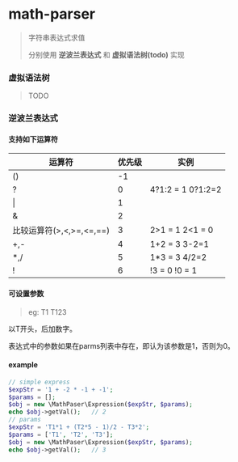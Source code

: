 # math-parser

> 字符串表达式求值
>
> 分别使用 **逆波兰表达式** 和 **虚拟语法树(todo)** 实现


### 虚拟语法树

> TODO

### 逆波兰表达式

#### 支持如下运算符

| 运算符                   | 优先级 | 实例                   |
| ------------------------ | ------ | ---------------------- |
| ()                       | -1     |                        |
| ?                        | 0      | 4?1:2 = 1      0?1:2=2 |
| \|                       | 1      |                        |
| &                        | 2      |                        |
| 比较运算符(>,<,>=,<=,==) | 3      | 2>1 = 1        2<1 = 0 |
| +,-                      | 4      | 1+2 = 3   3-2=1        |
| *,/                      | 5      | 1*3 = 3   4/2=2        |
| !                        | 6      | !3 = 0    !0 = 1       |

#### 可设置参数

> eg:   T1   T123

以T开头，后加数字。

表达式中的参数如果在parms列表中存在，即认为该参数是1，否则为0。

#### example

```php
// simple express
$expStr = '1 + -2 * -1 + -1';
$params = [];
$obj = new \MathPaser\Expression($expStr, $params);
echo $obj->getVal();   // 2
// params
$expStr = 'T1*1 + (T2*5 - 1)/2 - T3*2';
$params = ['T1', 'T2', 'T3'];
$obj = new \MathPaser\Expression($expStr, $params);
echo $obj->getVal();   // 3
```

